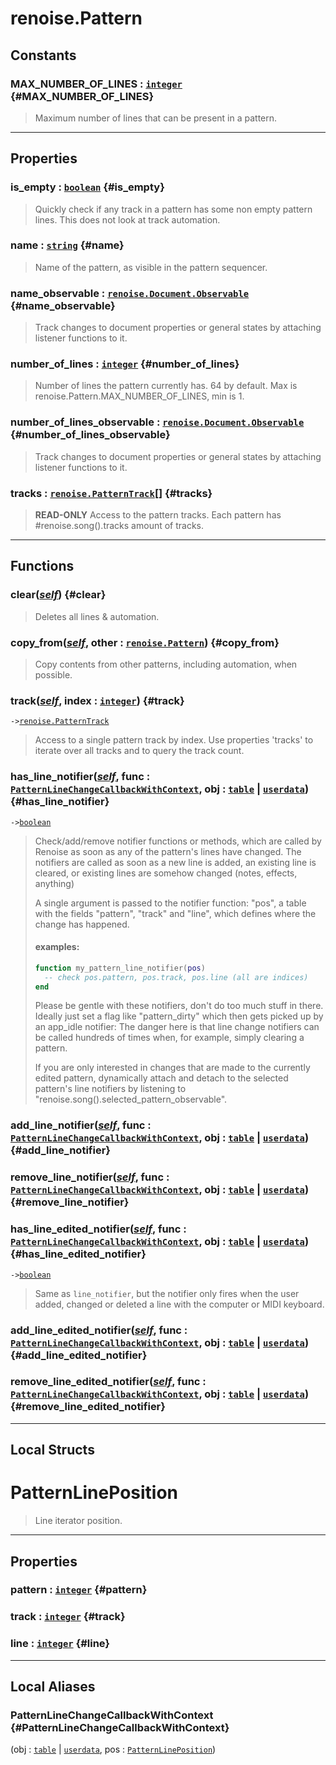 # renoise.Pattern  

<!-- toc -->
  
## Constants

### MAX_NUMBER_OF_LINES : [`integer`](../../API/builtins/integer.md) {#MAX_NUMBER_OF_LINES}
> Maximum number of lines that can be present in a pattern.
  

---  
## Properties
### is_empty : [`boolean`](../../API/builtins/boolean.md) {#is_empty}
> Quickly check if any track in a pattern has some non empty pattern lines.
> This does not look at track automation.

### name : [`string`](../../API/builtins/string.md) {#name}
> Name of the pattern, as visible in the pattern sequencer.

### name_observable : [`renoise.Document.Observable`](../../API/renoise/renoise.Document.Observable.md) {#name_observable}
> Track changes to document properties or general states by attaching listener
> functions to it.

### number_of_lines : [`integer`](../../API/builtins/integer.md) {#number_of_lines}
> Number of lines the pattern currently has. 64 by default. Max is
> renoise.Pattern.MAX_NUMBER_OF_LINES, min is 1.

### number_of_lines_observable : [`renoise.Document.Observable`](../../API/renoise/renoise.Document.Observable.md) {#number_of_lines_observable}
> Track changes to document properties or general states by attaching listener
> functions to it.

### tracks : [`renoise.PatternTrack`](../../API/renoise/renoise.PatternTrack.md)[] {#tracks}
> **READ-ONLY** Access to the pattern tracks. Each pattern has
> #renoise.song().tracks amount of tracks.

  

---  
## Functions
### clear([*self*](../../API/builtins/self.md)) {#clear}
> Deletes all lines & automation.
### copy_from([*self*](../../API/builtins/self.md), other : [`renoise.Pattern`](../../API/renoise/renoise.Pattern.md)) {#copy_from}
> Copy contents from other patterns, including automation, when possible.
### track([*self*](../../API/builtins/self.md), index : [`integer`](../../API/builtins/integer.md)) {#track}
`->`[`renoise.PatternTrack`](../../API/renoise/renoise.PatternTrack.md)  

> Access to a single pattern track by index. Use properties 'tracks' to
> iterate over all tracks and to query the track count.
### has_line_notifier([*self*](../../API/builtins/self.md), func : [`PatternLineChangeCallbackWithContext`](#PatternLineChangeCallbackWithContext), obj : [`table`](../../API/builtins/table.md) | [`userdata`](../../API/builtins/userdata.md)) {#has_line_notifier}
`->`[`boolean`](../../API/builtins/boolean.md)  

> Check/add/remove notifier functions or methods, which are called by Renoise
> as soon as any of the pattern's lines have changed.
> The notifiers are called as soon as a new line is added, an existing line
> is cleared, or existing lines are somehow changed (notes, effects, anything)
> 
> A single argument is passed to the notifier function: "pos", a table with the
> fields "pattern", "track" and "line", which defines where the change has
> happened.
> #### examples:
> ```lua
> function my_pattern_line_notifier(pos)
>   -- check pos.pattern, pos.track, pos.line (all are indices)
> end
> ```
> Please be gentle with these notifiers, don't do too much stuff in there.
> Ideally just set a flag like "pattern_dirty" which then gets picked up by
> an app_idle notifier: The danger here is that line change notifiers can
> be called hundreds of times when, for example, simply clearing a pattern.
> 
> If you are only interested in changes that are made to the currently edited
> pattern, dynamically attach and detach to the selected pattern's line
> notifiers by listening to "renoise.song().selected_pattern_observable".
### add_line_notifier([*self*](../../API/builtins/self.md), func : [`PatternLineChangeCallbackWithContext`](#PatternLineChangeCallbackWithContext), obj : [`table`](../../API/builtins/table.md) | [`userdata`](../../API/builtins/userdata.md)) {#add_line_notifier}
### remove_line_notifier([*self*](../../API/builtins/self.md), func : [`PatternLineChangeCallbackWithContext`](#PatternLineChangeCallbackWithContext), obj : [`table`](../../API/builtins/table.md) | [`userdata`](../../API/builtins/userdata.md)) {#remove_line_notifier}
### has_line_edited_notifier([*self*](../../API/builtins/self.md), func : [`PatternLineChangeCallbackWithContext`](#PatternLineChangeCallbackWithContext), obj : [`table`](../../API/builtins/table.md) | [`userdata`](../../API/builtins/userdata.md)) {#has_line_edited_notifier}
`->`[`boolean`](../../API/builtins/boolean.md)  

> Same as `line_notifier`, but the notifier only fires when the user
> added, changed or deleted a line with the computer or MIDI keyboard.
### add_line_edited_notifier([*self*](../../API/builtins/self.md), func : [`PatternLineChangeCallbackWithContext`](#PatternLineChangeCallbackWithContext), obj : [`table`](../../API/builtins/table.md) | [`userdata`](../../API/builtins/userdata.md)) {#add_line_edited_notifier}
### remove_line_edited_notifier([*self*](../../API/builtins/self.md), func : [`PatternLineChangeCallbackWithContext`](#PatternLineChangeCallbackWithContext), obj : [`table`](../../API/builtins/table.md) | [`userdata`](../../API/builtins/userdata.md)) {#remove_line_edited_notifier}  



---  
## Local Structs  
# PatternLinePosition  
> Line iterator position.  

<!-- toc -->
  

---  
## Properties
### pattern : [`integer`](../../API/builtins/integer.md) {#pattern}
### track : [`integer`](../../API/builtins/integer.md) {#track}
### line : [`integer`](../../API/builtins/integer.md) {#line}
  

  



---  
## Local Aliases  
### PatternLineChangeCallbackWithContext {#PatternLineChangeCallbackWithContext}
(obj : [`table`](../../API/builtins/table.md) | [`userdata`](../../API/builtins/userdata.md), pos : [`PatternLinePosition`](#patternlineposition))  
  
  

